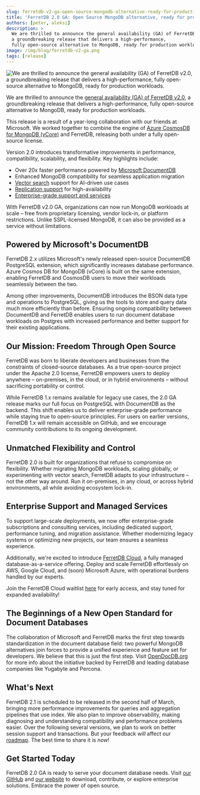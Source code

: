```yaml
---
slug: ferretdb-v2-ga-open-source-mongodb-alternative-ready-for-production
title: 'FerretDB 2.0 GA: Open Source MongoDB alternative, ready for production'
authors: [peter, aleksi]
description: >
  We are thrilled to announce the general availability (GA) of FerretDB v2.0,
  a groundbreaking release that delivers a high-performance,
  fully open-source alternative to MongoDB, ready for production workloads. 
image: /img/blog/ferretdb-v2-ga.png
tags: [release]
---
```


![We are thrilled to announce the general availability (GA) of FerretDB v2.0, a groundbreaking release that delivers a high-performance, fully open-source alternative to MongoDB, ready for production workloads.](/img/blog/ferretdb-v2-ga.png)

We are thrilled to announce the
[general availability (GA) of FerretDB v2.0](https://github.com/FerretDB/FerretDB/releases/tag/v2.0.0),
a groundbreaking release that delivers a high-performance,
fully open-source alternative to MongoDB, ready for production workloads.

<!--truncate-->

This release is a result of a year-long collaboration with our friends at Microsoft.
We worked together to combine the engine of
[Azure CosmosDB for MongoDB (vCore)](https://learn.microsoft.com/en-us/azure/cosmos-db/mongodb/vcore/)
and FerretDB, releasing both under a fully open-source license.

Version 2.0 introduces transformative improvements in performance, compatibility, scalability, and flexibility.
Key highlights include:

- Over 20x faster performance powered by [Microsoft DocumentDB](https://github.com/microsoft/documentdb)
- Enhanced MongoDB compatibility for seamless application migration
- [Vector search](https://docs.ferretdb.io/guides/vector-search/) support for AI-driven use cases
- [Replication support](https://docs.ferretdb.io/guides/replication/) for high-availability
- [Enterprise-grade support and services](https://www.ferretdb.com/services)

With FerretDB v2.0 GA, organizations can now run MongoDB workloads at scale – free from proprietary licensing,
vendor lock-in, or platform restrictions.
Unlike SSPL-licensed MongoDB, it can also be provided as a service without limitations.

## Powered by Microsoft's DocumentDB

FerretDB 2.x utilizes Microsoft's newly released open-source DocumentDB PostgreSQL extension,
which significantly increases database performance.
Azure Cosmos DB for MongoDB (vCore) is built on the same extension,
enabling FerretDB and CosmosDB users to move their workloads seamlessly between the two.

Among other improvements, DocumentDB introduces the BSON data type and operations to PostgreSQL,
giving us the tools to store and query data much more efficiently than before.
Ensuring ongoing compatibility between DocumentDB and FerretDB enables users to run document database workloads
on Postgres with increased performance and better support for their existing applications.

## Our Mission: Freedom Through Open Source

FerretDB was born to liberate developers and businesses from the constraints of closed-source databases.
As a true open-source project under the Apache 2.0 license, FerretDB empowers users to deploy anywhere –
on-premises, in the cloud, or in hybrid environments – without sacrificing portability or control.

While FerretDB 1.x remains available for legacy use cases,
the 2.0 GA release marks our full focus on PostgreSQL with DocumentDB as the backend.
This shift enables us to deliver enterprise-grade performance while staying true to open-source principles.
For users on earlier versions, FerretDB 1.x will remain accessible on GitHub,
and we encourage community contributions to its ongoing development.

## Unmatched Flexibility and Control

FerretDB 2.0 is built for organizations that refuse to compromise on flexibility.
Whether migrating MongoDB workloads, scaling globally, or experimenting with vector search,
FerretDB adapts to your infrastructure – not the other way around.
Run it on-premises, in any cloud, or across hybrid environments, all while avoiding ecosystem lock-in.

## Enterprise Support and Managed Services

To support large-scale deployments, we now offer enterprise-grade subscriptions and consulting services,
including dedicated support, performance tuning, and migration assistance.
Whether modernizing legacy systems or optimizing new projects, our team ensures a seamless experience.

Additionally, we're excited to introduce [FerretDB Cloud](https://cloud.ferretdb.com/),
a fully managed database-as-a-service offering.
Deploy and scale FerretDB effortlessly on AWS, Google Cloud, and (soon) Microsoft Azure,
with operational burdens handled by our experts.

Join the FerretDB Cloud waitlist [here](https://cloud.ferretdb.com/signup) for early access,
and stay tuned for expanded availability!

## The Beginnings of a New Open Standard for Document Databases

The collaboration of Microsoft and FerretDB marks the first step towards standardization
in the document database field: two powerful MongoDB alternatives join forces to provide a unified experience
and feature set for developers.
We believe that this is just the first step.
Visit [OpenDocDB.org](https://opendocdb.org) for more info about the initiative backed by FerretDB
and leading database companies like Yugabyte and Percona.

## What's Next

FerretDB 2.1 is scheduled to be released in the second half of March,
bringing more performance improvements for queries and aggregation pipelines that use index.
We also plan to improve observability, making diagnosing and understanding compatibility
and performance problems easier.
Over the following several versions, we plan to work on better session support and transactions.
But your feedback _will_ affect our [roadmap](https://github.com/orgs/FerretDB/projects/2/views/1).
The best time to share it is _now_!

## Get Started Today

FerretDB 2.0 GA is ready to serve your document database needs.
Visit [our GitHub](https://github.com/FerretDB) and [our website](https://www.ferretdb.com) to download,
contribute, or explore enterprise solutions.
Embrace the power of open source.
